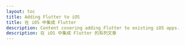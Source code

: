 ```yaml
---
layout: toc
title: Adding Flutter to iOS
title: 在 iOS 中集成 Flutter
description: Content covering adding Flutter to existing iOS apps.
description: 在 iOS 中集成 Flutter 的系列文章
---
```

